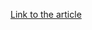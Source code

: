 [Link to the article](https://www.nist.gov/blogs/cybersecurity-insights/staff-stories-spotlight-series-cybersecurity-awareness-month-2024-3)
